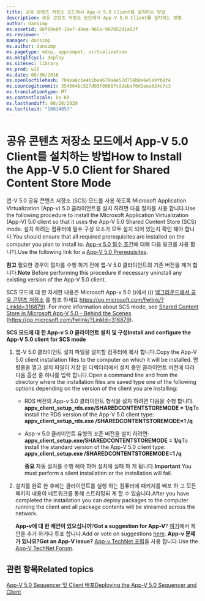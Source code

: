 ```yaml
---
title: 공유 콘텐츠 저장소 모드에서 App-V 5.0 Client를 설치하는 방법
description: 공유 콘텐츠 저장소 모드에서 App-V 5.0 Client를 설치하는 방법
author: dansimp
ms.assetid: 88f09e6f-19e7-48ea-965a-907052d1a02f
ms.reviewer: ''
manager: dansimp
ms.author: dansimp
ms.pagetype: mdop, appcompat, virtualization
ms.mktglfcycl: deploy
ms.sitesec: library
ms.prod: w10
ms.date: 08/30/2016
ms.openlocfilehash: 704ea6c1e4b1ba4670a4e52d754b8e6e5a9fb8f4
ms.sourcegitcommit: 354664bc527d93f80687cd2eba70d1eea024c7c3
ms.translationtype: MT
ms.contentlocale: ko-KR
ms.lasthandoff: 06/26/2020
ms.locfileid: "10814057"
---
```

# <span data-ttu-id="6b1a5-103">공유 콘텐츠 저장소 모드에서 App-V 5.0 Client를 설치하는 방법</span><span class="sxs-lookup"><span data-stu-id="6b1a5-103">How to Install the App-V 5.0 Client for Shared Content Store Mode</span></span>


<span data-ttu-id="6b1a5-104">앱-V 5.0 공유 콘텐츠 저장소 (SCS) 모드를 사용 하도록 Microsoft Application Virtualization (App-v) 5.0 클라이언트를 설치 하려면 다음 절차를 사용 합니다.</span><span class="sxs-lookup"><span data-stu-id="6b1a5-104">Use the following procedure to install the Microsoft Application Virtualization (App-V) 5.0 client so that it uses the App-V 5.0 Shared Content Store (SCS) mode.</span></span> <span data-ttu-id="6b1a5-105">설치 하려는 컴퓨터에 필수 구성 요소가 모두 설치 되어 있는지 확인 해야 합니다.</span><span class="sxs-lookup"><span data-stu-id="6b1a5-105">You should ensure that all required prerequisites are installed on the computer you plan to install to.</span></span> <span data-ttu-id="6b1a5-106">[App-v 5.0 필수 조건](app-v-50-prerequisites.md)에 대해 다음 링크를 사용 합니다.</span><span class="sxs-lookup"><span data-stu-id="6b1a5-106">Use the following link for a [App-V 5.0 Prerequisites](app-v-50-prerequisites.md).</span></span>

<span data-ttu-id="6b1a5-107">**참고**  필요한 경우이 절차를 수행 하기 전에 앱-V 5.0 클라이언트의 기존 버전을 제거 합니다.</span><span class="sxs-lookup"><span data-stu-id="6b1a5-107">**Note** Before performing this procedure if necessary uninstall any existing version of the App-V 5.0 client.</span></span>

 

<span data-ttu-id="6b1a5-108">SCS 모드에 대 한 자세한 내용은 Microsoft App-v 5.0 ()에서 (() [백그라운드에서 공유 콘텐츠 저장소](https://go.microsoft.com/fwlink/?LinkId=316879) 를 참조 하세요 https://go.microsoft.com/fwlink/?LinkId=316879) .</span><span class="sxs-lookup"><span data-stu-id="6b1a5-108">For more information about SCS mode, see [Shared Content Store in Microsoft App-V 5.0 – Behind the Scenes](https://go.microsoft.com/fwlink/?LinkId=316879) (https://go.microsoft.com/fwlink/?LinkId=316879).</span></span>

**<span data-ttu-id="6b1a5-109">SCS 모드에 대 한 App-v 5.0 클라이언트 설치 및 구성</span><span class="sxs-lookup"><span data-stu-id="6b1a5-109">Install and configure the App-V 5.0 client for SCS mode</span></span>**

1.  <span data-ttu-id="6b1a5-110">앱-V 5.0 클라이언트 설치 파일을 설치할 컴퓨터에 복사 합니다.</span><span class="sxs-lookup"><span data-stu-id="6b1a5-110">Copy the App-V 5.0 client installation files to the computer on which it will be installed.</span></span> <span data-ttu-id="6b1a5-111">명령줄을 열고 설치 파일이 저장 된 디렉터리에서 설치 중인 클라이언트 버전에 따라 다음 옵션 중 하나를 입력 합니다.</span><span class="sxs-lookup"><span data-stu-id="6b1a5-111">Open a command line and from the directory where the installation files are saved type one of the following options depending on the version of the client you are installing:</span></span>

    -   <span data-ttu-id="6b1a5-112">RDS 버전의 App-v 5.0 클라이언트 형식을 설치 하려면 다음을 수행 합니다. **appv\_client\_setup\_rds.exe/SHAREDCONTENTSTOREMODE = 1/q**</span><span class="sxs-lookup"><span data-stu-id="6b1a5-112">To install the RDS version of the App-V 5.0 client type: **appv\_client\_setup\_rds.exe /SHAREDCONTENTSTOREMODE=1 /q**</span></span>

    -   <span data-ttu-id="6b1a5-113">App-v 5.0 클라이언트 유형의 표준 버전을 설치 하려면: **appv\_client\_setup.exe/SHAREDCONTENTSTOREMODE = 1/q**</span><span class="sxs-lookup"><span data-stu-id="6b1a5-113">To install the standard version of the App-V 5.0 client type: **appv\_client\_setup.exe /SHAREDCONTENTSTOREMODE=1 /q**</span></span>

        <span data-ttu-id="6b1a5-114">**중요**  자동 설치를 수행 해야 하며 설치에 실패 하 게 됩니다.</span><span class="sxs-lookup"><span data-stu-id="6b1a5-114">**Important** You must perform a silent installation or the installation will fail.</span></span>

         

2.  <span data-ttu-id="6b1a5-115">설치를 완료 한 후에는 클라이언트를 실행 하는 컴퓨터에 패키지를 배포 하 고 모든 패키지 내용이 네트워크를 통해 스트리밍되 게 할 수 있습니다.</span><span class="sxs-lookup"><span data-stu-id="6b1a5-115">After you have completed the installation you can deploy packages to the computer running the client and all package contents will be streamed across the network.</span></span>

    <span data-ttu-id="6b1a5-116">**App-v에 대 한 제안이 있으십니까**?</span><span class="sxs-lookup"><span data-stu-id="6b1a5-116">**Got a suggestion for App-V**?</span></span> <span data-ttu-id="6b1a5-117">[여기](http://appv.uservoice.com/forums/280448-microsoft-application-virtualization)에서 제안을 추가 하거나 투표 합니다.</span><span class="sxs-lookup"><span data-stu-id="6b1a5-117">Add or vote on suggestions [here](http://appv.uservoice.com/forums/280448-microsoft-application-virtualization).</span></span> **<span data-ttu-id="6b1a5-118">App-v 문제가 있나요?</span><span class="sxs-lookup"><span data-stu-id="6b1a5-118">Got an App-V issue?</span></span>** <span data-ttu-id="6b1a5-119">[App-v TechNet 포럼](https://social.technet.microsoft.com/Forums/home?forum=mdopappv)을 사용 합니다.</span><span class="sxs-lookup"><span data-stu-id="6b1a5-119">Use the [App-V TechNet Forum](https://social.technet.microsoft.com/Forums/home?forum=mdopappv).</span></span>

## <span data-ttu-id="6b1a5-120">관련 항목</span><span class="sxs-lookup"><span data-stu-id="6b1a5-120">Related topics</span></span>


[<span data-ttu-id="6b1a5-121">App-V 5.0 Sequencer 및 Client 배포</span><span class="sxs-lookup"><span data-stu-id="6b1a5-121">Deploying the App-V 5.0 Sequencer and Client</span></span>](deploying-the-app-v-50-sequencer-and-client.md)

 

 





